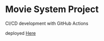 # Movie System Project

CI/CD development with GitHub Actions

deployed [Here](http://149.248.8.180:3001/home/)
